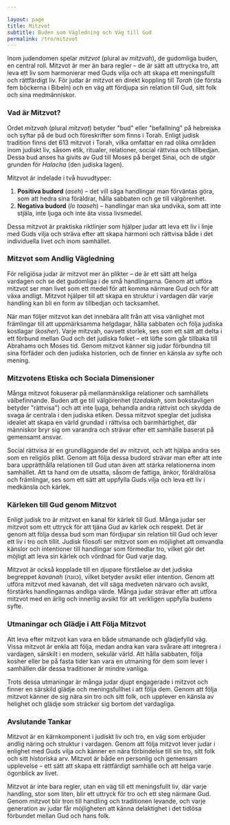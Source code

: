 ```yaml
---

layout: page  
title: Mitzvot  
subtitle: Buden som Vägledning och Väg till Gud  
permalink: /tro/mitzvot  
---
```


Inom judendomen spelar *mitzvot* (plural av *mitzvah*), de gudomliga buden, en central roll. Mitzvot är mer än bara regler – de är sätt att uttrycka tro, att leva ett liv som harmonierar med Guds vilja och att skapa ett meningsfullt och rättfärdigt liv. För judar är mitzvot en direkt koppling till *Torah* (de första fem böckerna i Bibeln) och en väg att fördjupa sin relation till Gud, sitt folk och sina medmänniskor.

### Vad är Mitzvot?

Ordet *mitzvah* (plural *mitzvot*) betyder "bud" eller "befallning" på hebreiska och syftar på de bud och föreskrifter som finns i Torah. Enligt judisk tradition finns det 613 mitzvot i Torah, vilka omfattar en rad olika områden inom judiskt liv, såsom etik, ritualer, relationer, social rättvisa och tillbedjan. Dessa bud anses ha givits av Gud till Moses på berget Sinai, och de utgör grunden för *Halacha* (den judiska lagen).

Mitzvot är indelade i två huvudtyper:
1. **Positiva budord** (*aseh*) – det vill säga handlingar man förväntas göra, som att hedra sina föräldrar, hålla sabbaten och ge till välgörenhet.
2. **Negativa budord** (*lo taaseh*) – handlingar man ska undvika, som att inte stjäla, inte ljuga och inte äta vissa livsmedel.

Dessa mitzvot är praktiska riktlinjer som hjälper judar att leva ett liv i linje med Guds vilja och sträva efter att skapa harmoni och rättvisa både i det individuella livet och inom samhället.

### Mitzvot som Andlig Vägledning

För religiösa judar är mitzvot mer än plikter – de är ett sätt att helga vardagen och se det gudomliga i de små handlingarna. Genom att utföra mitzvot ser man livet som ett medel för att komma närmare Gud och för att växa andligt. Mitzvot hjälper till att skapa en struktur i vardagen där varje handling kan bli en form av tillbedjan och tacksamhet.

När man följer mitzvot kan det innebära allt från att visa vänlighet mot främlingar till att uppmärksamma helgdagar, hålla sabbaten och följa judiska kostlagar (*kosher*). Varje mitzvah, oavsett storlek, ses som ett sätt att delta i ett förbund mellan Gud och det judiska folket – ett löfte som går tillbaka till Abrahams och Moses tid. Genom mitzvot känner sig judar förbundna till sina förfäder och den judiska historien, och de finner en känsla av syfte och mening.

### Mitzvotens Etiska och Sociala Dimensioner

Många mitzvot fokuserar på mellanmänskliga relationer och samhällets välbefinnande. Buden att ge till välgörenhet (*tzedakah*, som bokstavligen betyder "rättvisa") och att inte ljuga, behandla andra rättvist och skydda de svaga är centrala i den judiska etiken. Dessa mitzvot speglar det judiska idealet att skapa en värld grundad i rättvisa och barmhärtighet, där människor bryr sig om varandra och strävar efter ett samhälle baserat på gemensamt ansvar.

Social rättvisa är en grundläggande del av mitzvot, och att hjälpa andra ses som en religiös plikt. Genom att följa dessa budord strävar man efter att inte bara upprätthålla relationen till Gud utan även att stärka relationerna inom samhället. Att ta hand om de utsatta, såsom de fattiga, änkor, föräldralösa och främlingar, ses som ett sätt att uppfylla Guds vilja och leva ett liv i medkänsla och kärlek.

### Kärleken till Gud genom Mitzvot

Enligt judisk tro är mitzvot en kanal för kärlek till Gud. Många judar ser mitzvot som ett uttryck för att tjäna Gud av kärlek och respekt. Det är genom att följa dessa bud som man fördjupar sin relation till Gud och lever ett liv i tro och tillit. Judisk filosofi ser mitzvot som en möjlighet att omvandla känslor och intentioner till handlingar som förmedlar tro, vilket gör det möjligt att leva sin kärlek och vördnad för Gud varje dag.

Mitzvot är också kopplade till en djupare förståelse av det judiska begreppet *kavanah* (כוונה), vilket betyder avsikt eller intention. Genom att utföra mitzvot med kavanah, det vill säga medveten närvaro och avsikt, förstärks handlingarnas andliga värde. Många judar strävar efter att utföra mitzvot med en ärlig och innerlig avsikt för att verkligen uppfylla budens syfte.

### Utmaningar och Glädje i Att Följa Mitzvot

Att leva efter mitzvot kan vara en både utmanande och glädjefylld väg. Vissa mitzvot är enkla att följa, medan andra kan vara svårare att integrera i vardagen, särskilt i en modern, sekulär värld. Att hålla sabbaten, följa kosher eller be på fasta tider kan vara en utmaning för dem som lever i samhällen där dessa traditioner är mindre vanliga.

Trots dessa utmaningar är många judar djupt engagerade i mitzvot och finner en särskild glädje och meningsfullhet i att följa dem. Genom att följa mitzvot känner de sig nära sin tro och sitt folk, och upplever en känsla av helighet och glädje som sträcker sig bortom det vardagliga.

### Avslutande Tankar

Mitzvot är en kärnkomponent i judiskt liv och tro, en väg som erbjuder andlig näring och struktur i vardagen. Genom att följa mitzvot lever judar i enlighet med Guds vilja och känner en nära förbindelse till sin tro, sitt folk och sitt historiska arv. Mitzvot är både en personlig och gemensam upplevelse – ett sätt att skapa ett rättfärdigt samhälle och att helga varje ögonblick av livet.

Mitzvot är inte bara regler, utan en väg till ett meningsfullt liv, där varje handling, stor som liten, blir ett uttryck för tro och ett steg närmare Gud. Genom mitzvot blir tron till handling och traditionen levande, och varje generation av judar får möjligheten att känna delaktighet i det tidlösa förbundet mellan Gud och hans folk.